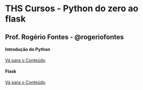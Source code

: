 # THS Cursos - Python do zero ao flask
## Prof. Rogério Fontes - @rogeriofontes

#### Introdução do Python
[Vá para o Conteúdo](https://triangulo-hackerspace.github.io/python-do-zero-ao-flask/python)

#### Flask
[Vá para o Conteúdo](https://triangulo-hackerspace.github.io/python-do-zero-ao-flask/flask)

